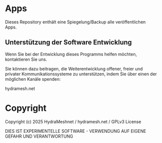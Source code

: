 # Apps

Dieses Repository enthält eine Spiegelung/Backup alle veröffentlichen Apps.


## Unterstützung der Software Entwicklung

Wenn Sie bei der Entwicklung dieses Programms helfen möchten, kontaktieren Sie uns.

Sie können dazu beitragen, die Weiterentwicklung offener, freier und privater Kommunikationssysteme zu unterstützen, indem Sie über einen der möglichen Kanäle spenden:

hydramesh.net


# Copyright

Copyright (c) 2025 HydraMeshnet / hydramesh.net / GPLv3 License

DIES IST EXPERIMENTELLE SOFTWARE - VERWENDUNG AUF EIGENE GEFAHR UND VERANTWORTUNG